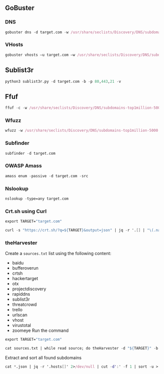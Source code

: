 ## GoBuster
### DNS
```nix
gobuster dns -d target.com -w /usr/share/seclists/Discovery/DNS/subdomains-top1million-5000.txt
```
### VHosts
```nix
gobuster vhosts –u target.com –w /usr/share/seclists/Discovery/DNS/subdomains-top1million-5000.txt
```
## Sublist3r
```nix
python3 sublist3r.py -d target.com -b -p 80,443,21 -v
```
## Ffuf
```nix
ffuf -c -w /usr/share/seclists/Discovery/DNS/subdomains-top1million-5000.txt -u http://target.com -H "Host: FUZZ.target.com"
```
### Wfuzz
```nix
wfuzz -w /usr/share/seclists/Discovery/DNS/subdomains-top1million-5000.txt -u http://target.com/ -H "HOST: FUZZ.target.com" --hw 28
```
### Subfinder
```nix
subfinder -d target.com
```
### OWASP Amass
```nix
amass enum -passive -d target.com -src
```
### Nslookup
```nix
nslookup -type=any target.com
```
### Crt.sh using Curl
```nix
export TARGET="target.com"

curl -s "https://crt.sh/?q=${TARGET}&output=json" | jq -r '.[] | "\(.name_value)\n\(.common_name)"' | sort -u > "${TARGET}_crt.sh.txt"
```
### theHarvester
Create a `sources.txt` list using the following content:
- baidu
- bufferoverun
- crtsh
- hackertarget
- otx
- projectdiscovery
- rapiddns
- sublist3r
- threatcrowd
- trello
- urlscan
- vhost
- virustotal
- zoomeye
Run the command
```nix
export TARGET="target.com"

cat sources.txt | while read source; do theHarvester -d "${TARGET}" -b $source -f "${source}_${TARGET}";done
```
Extract and sort all found subdomains
```nix
cat *.json | jq -r '.hosts[]' 2>/dev/null | cut -d':' -f 1 | sort -u > "${TARGET}_theHarvester.txt"
```